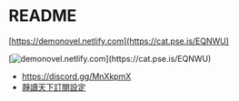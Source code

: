 # README

[https://demonovel.netlify.com](https://cat.pse.is/EQNWU)

[![demonovel.netlify.com](https://chart.apis.google.com/chart?cht=qr&chs=300x300&chl=https://cat.pse.is/EQNWU "https://demonovel.netlify.com")](https://cat.pse.is/EQNWU)

* https://discord.gg/MnXkpmX
* [靜讀天下訂閱設定](http://cat.pse.is/ESGFN)

